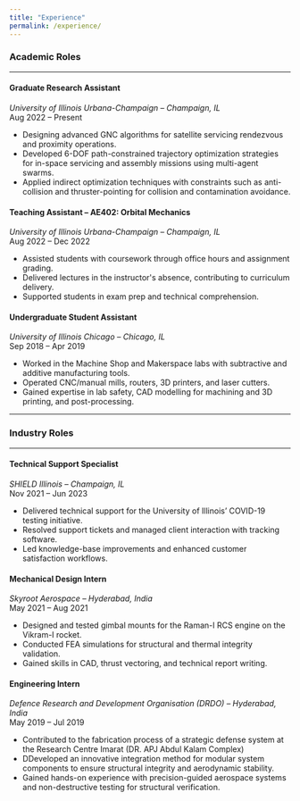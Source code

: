 ```yaml
---
title: "Experience"
permalink: /experience/
---
```


### Academic Roles

---

#### **Graduate Research Assistant**  
*University of Illinois Urbana-Champaign – Champaign, IL*  
Aug 2022 – Present 
- Designing advanced GNC algorithms for satellite servicing rendezvous and proximity operations.  
- Developed 6-DOF path-constrained trajectory optimization strategies for in-space servicing and assembly missions using multi-agent swarms.  
- Applied indirect optimization techniques with constraints such as anti-collision and thruster-pointing for collision and contamination avoidance.

#### **Teaching Assistant – AE402: Orbital Mechanics**  
*University of Illinois Urbana-Champaign – Champaign, IL*  
Aug 2022 – Dec 2022  
- Assisted students with coursework through office hours and assignment grading.  
- Delivered lectures in the instructor's absence, contributing to curriculum delivery.  
- Supported students in exam prep and technical comprehension.

#### **Undergraduate Student Assistant**  
*University of Illinois Chicago – Chicago, IL*  
Sep 2018 – Apr 2019  
- Worked in the Machine Shop and Makerspace labs with subtractive and additive manufacturing tools.  
- Operated CNC/manual mills, routers, 3D printers, and laser cutters.  
- Gained expertise in lab safety, CAD modelling for machining and 3D printing, and post-processing.

---

### Industry Roles

---

#### **Technical Support Specialist**  
*SHIELD Illinois – Champaign, IL*  
Nov 2021 – Jun 2023  
- Delivered technical support for the University of Illinois’ COVID-19 testing initiative.  
- Resolved support tickets and managed client interaction with tracking software.  
- Led knowledge-base improvements and enhanced customer satisfaction workflows.

#### **Mechanical Design Intern**  
*Skyroot Aerospace – Hyderabad, India*  
May 2021 – Aug 2021  
- Designed and tested gimbal mounts for the Raman-I RCS engine on the Vikram-I rocket.  
- Conducted FEA simulations for structural and thermal integrity validation.  
- Gained skills in CAD, thrust vectoring, and technical report writing.

#### **Engineering Intern**  
*Defence Research and Development Organisation (DRDO) – Hyderabad, India*  
May 2019 – Jul 2019  
- Contributed to the fabrication process of a strategic defense system at the Research Centre Imarat (DR. APJ Abdul Kalam Complex)  
- DDeveloped an innovative integration method for modular system components to ensure structural integrity and aerodynamic stability.  
- Gained hands-on experience with precision-guided aerospace systems and non-destructive testing for structural verification.

